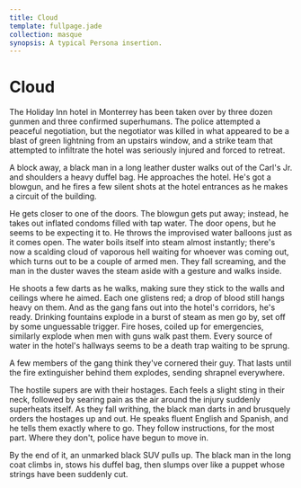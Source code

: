 ```yaml
---
title: Cloud
template: fullpage.jade
collection: masque
synopsis: A typical Persona insertion.
---
```


# Cloud

The Holiday Inn hotel in Monterrey has been taken over by three dozen gunmen and three confirmed superhumans. The police attempted a peaceful negotiation, but the negotiator was killed in what appeared to be a blast of green lightning from an upstairs window, and a strike team that attempted to infiltrate the hotel was seriously injured and forced to retreat.

A block away, a black man in a long leather duster walks out of the Carl's Jr. and shoulders a heavy duffel bag. He approaches the hotel. He's got a blowgun, and he fires a few silent shots at the hotel entrances as he makes a circuit of the building.

He gets closer to one of the doors. The blowgun gets put away; instead, he takes out inflated condoms filled with tap water. The door opens, but he seems to be expecting it to. He throws the improvised water balloons just as it comes open. The water boils itself into steam almost instantly; there's now a scalding cloud of vaporous hell waiting for whoever was coming out, which turns out to be a couple of armed men. They fall screaming, and the man in the duster waves the steam aside with a gesture and walks inside.

He shoots a few darts as he walks, making sure they stick to the walls and ceilings where he aimed. Each one glistens red; a drop of blood still hangs heavy on them. And as the gang fans out into the hotel's corridors, he's ready. Drinking fountains explode in a burst of steam as men go by, set off by some unguessable trigger. Fire hoses, coiled up for emergencies, similarly explode when men with guns walk past them. Every source of water in the hotel's hallways seems to be a death trap waiting to be sprung.

A few members of the gang think they've cornered their guy. That lasts until the fire extinguisher behind them explodes, sending shrapnel everywhere.

The hostile supers are with their hostages. Each feels a slight sting in their neck, followed by searing pain as the air around the injury suddenly superheats itself. As they fall writhing, the black man darts in and brusquely orders the hostages up and out. He speaks fluent English and Spanish, and he tells them exactly where to go. They follow instructions, for the most part. Where they don't, police have begun to move in.

By the end of it, an unmarked black SUV pulls up. The black man in the long coat climbs in, stows his duffel bag, then slumps over like a puppet whose strings have been suddenly cut.
